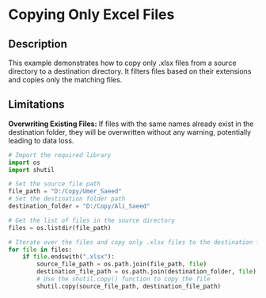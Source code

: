 # Copying Only Excel Files

## Description

This example demonstrates how to copy only .xlsx files from a source directory to a destination directory. It filters files based on their extensions and copies only the matching files.

## Limitations

**Overwriting Existing Files:** If files with the same names already exist in the destination folder, they will be overwritten without any warning, potentially leading to data loss.


```python
# Import the required library
import os
import shutil

# Set the source file path
file_path = "D:/Copy/Umer_Saeed"
# Set the destination folder path
destination_folder = "D:/Copy/Ali_Saeed"

# Get the list of files in the source directory
files = os.listdir(file_path)

# Iterate over the files and copy only .xlsx files to the destination folder
for file in files:
    if file.endswith(".xlsx"):
        source_file_path = os.path.join(file_path, file)
        destination_file_path = os.path.join(destination_folder, file)
        # Use the shutil.copy() function to copy the file
        shutil.copy(source_file_path, destination_file_path)
```
